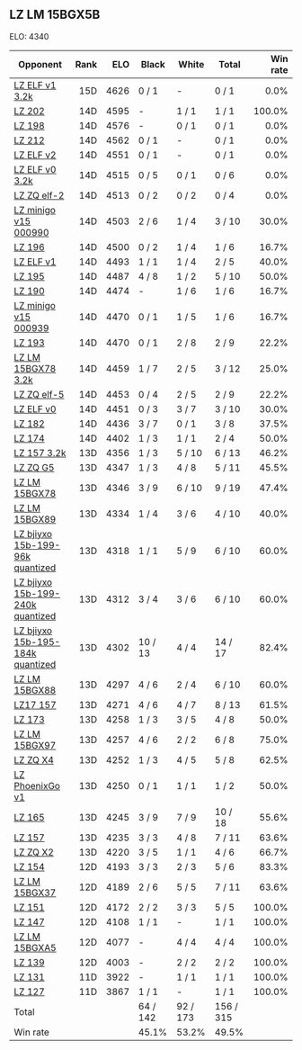 ## LZ LM 15BGX5B ##

ELO: 4340

Opponent | Rank | ELO | Black | White | Total | Win rate
---------|-----:|----:|-------|-------|-------|-------:
[LZ ELF v1 3.2k](LZ%20ELF%20v1%203.2k.md) | 15D | 4626 | 0 / 1 | - | 0 / 1 | 0.0%
[LZ 202](LZ%20202.md) | 14D | 4595 | - | 1 / 1 | 1 / 1 | 100.0%
[LZ 198](LZ%20198.md) | 14D | 4576 | - | 0 / 1 | 0 / 1 | 0.0%
[LZ 212](LZ%20212.md) | 14D | 4562 | 0 / 1 | - | 0 / 1 | 0.0%
[LZ ELF v2](LZ%20ELF%20v2.md) | 14D | 4551 | 0 / 1 | - | 0 / 1 | 0.0%
[LZ ELF v0 3.2k](LZ%20ELF%20v0%203.2k.md) | 14D | 4515 | 0 / 5 | 0 / 1 | 0 / 6 | 0.0%
[LZ ZQ elf-2](LZ%20ZQ%20elf-2.md) | 14D | 4513 | 0 / 2 | 0 / 2 | 0 / 4 | 0.0%
[LZ minigo v15 000990](LZ%20minigo%20v15%20000990.md) | 14D | 4503 | 2 / 6 | 1 / 4 | 3 / 10 | 30.0%
[LZ 196](LZ%20196.md) | 14D | 4500 | 0 / 2 | 1 / 4 | 1 / 6 | 16.7%
[LZ ELF v1](LZ%20ELF%20v1.md) | 14D | 4493 | 1 / 1 | 1 / 4 | 2 / 5 | 40.0%
[LZ 195](LZ%20195.md) | 14D | 4487 | 4 / 8 | 1 / 2 | 5 / 10 | 50.0%
[LZ 190](LZ%20190.md) | 14D | 4474 | - | 1 / 6 | 1 / 6 | 16.7%
[LZ minigo v15 000939](LZ%20minigo%20v15%20000939.md) | 14D | 4470 | 0 / 1 | 1 / 5 | 1 / 6 | 16.7%
[LZ 193](LZ%20193.md) | 14D | 4470 | 0 / 1 | 2 / 8 | 2 / 9 | 22.2%
[LZ LM 15BGX78 3.2k](LZ%20LM%2015BGX78%203.2k.md) | 14D | 4459 | 1 / 7 | 2 / 5 | 3 / 12 | 25.0%
[LZ ZQ elf-5](LZ%20ZQ%20elf-5.md) | 14D | 4453 | 0 / 4 | 2 / 5 | 2 / 9 | 22.2%
[LZ ELF v0](LZ%20ELF%20v0.md) | 14D | 4451 | 0 / 3 | 3 / 7 | 3 / 10 | 30.0%
[LZ 182](LZ%20182.md) | 14D | 4436 | 3 / 7 | 0 / 1 | 3 / 8 | 37.5%
[LZ 174](LZ%20174.md) | 14D | 4402 | 1 / 3 | 1 / 1 | 2 / 4 | 50.0%
[LZ 157 3.2k](LZ%20157%203.2k.md) | 13D | 4356 | 1 / 3 | 5 / 10 | 6 / 13 | 46.2%
[LZ ZQ G5](LZ%20ZQ%20G5.md) | 13D | 4347 | 1 / 3 | 4 / 8 | 5 / 11 | 45.5%
[LZ LM 15BGX78](LZ%20LM%2015BGX78.md) | 13D | 4346 | 3 / 9 | 6 / 10 | 9 / 19 | 47.4%
[LZ LM 15BGX89](LZ%20LM%2015BGX89.md) | 13D | 4334 | 1 / 4 | 3 / 6 | 4 / 10 | 40.0%
[LZ bjiyxo 15b-199-96k quantized](LZ%20bjiyxo%2015b-199-96k%20quantized.md) | 13D | 4318 | 1 / 1 | 5 / 9 | 6 / 10 | 60.0%
[LZ bjiyxo 15b-199-240k quantized](LZ%20bjiyxo%2015b-199-240k%20quantized.md) | 13D | 4312 | 3 / 4 | 3 / 6 | 6 / 10 | 60.0%
[LZ bjiyxo 15b-195-184k quantized](LZ%20bjiyxo%2015b-195-184k%20quantized.md) | 13D | 4302 | 10 / 13 | 4 / 4 | 14 / 17 | 82.4%
[LZ LM 15BGX88](LZ%20LM%2015BGX88.md) | 13D | 4297 | 4 / 6 | 2 / 4 | 6 / 10 | 60.0%
[LZ17 157](LZ17%20157.md) | 13D | 4271 | 4 / 6 | 4 / 7 | 8 / 13 | 61.5%
[LZ 173](LZ%20173.md) | 13D | 4258 | 1 / 3 | 3 / 5 | 4 / 8 | 50.0%
[LZ LM 15BGX97](LZ%20LM%2015BGX97.md) | 13D | 4257 | 4 / 6 | 2 / 2 | 6 / 8 | 75.0%
[LZ ZQ X4](LZ%20ZQ%20X4.md) | 13D | 4252 | 1 / 3 | 4 / 5 | 5 / 8 | 62.5%
[LZ PhoenixGo v1](LZ%20PhoenixGo%20v1.md) | 13D | 4250 | 0 / 1 | 1 / 1 | 1 / 2 | 50.0%
[LZ 165](LZ%20165.md) | 13D | 4245 | 3 / 9 | 7 / 9 | 10 / 18 | 55.6%
[LZ 157](LZ%20157.md) | 13D | 4235 | 3 / 3 | 4 / 8 | 7 / 11 | 63.6%
[LZ ZQ X2](LZ%20ZQ%20X2.md) | 13D | 4220 | 3 / 5 | 1 / 1 | 4 / 6 | 66.7%
[LZ 154](LZ%20154.md) | 12D | 4193 | 3 / 3 | 2 / 3 | 5 / 6 | 83.3%
[LZ LM 15BGX37](LZ%20LM%2015BGX37.md) | 12D | 4189 | 2 / 6 | 5 / 5 | 7 / 11 | 63.6%
[LZ 151](LZ%20151.md) | 12D | 4172 | 2 / 2 | 3 / 3 | 5 / 5 | 100.0%
[LZ 147](LZ%20147.md) | 12D | 4108 | 1 / 1 | - | 1 / 1 | 100.0%
[LZ LM 15BGXA5](LZ%20LM%2015BGXA5.md) | 12D | 4077 | - | 4 / 4 | 4 / 4 | 100.0%
[LZ 139](LZ%20139.md) | 12D | 4003 | - | 2 / 2 | 2 / 2 | 100.0%
[LZ 131](LZ%20131.md) | 11D | 3922 | - | 1 / 1 | 1 / 1 | 100.0%
[LZ 127](LZ%20127.md) | 11D | 3867 | 1 / 1 | - | 1 / 1 | 100.0%
Total | | | 64 / 142 | 92 / 173 | 156 / 315 | 
Win rate| | | 45.1% | 53.2% | 49.5% | 
